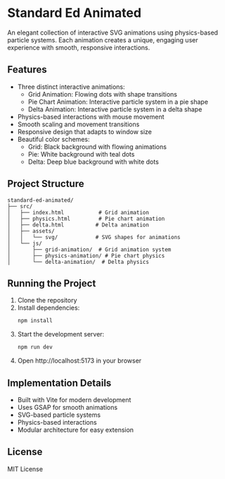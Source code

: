 # Standard Ed Animated

An elegant collection of interactive SVG animations using physics-based particle systems. Each animation creates a unique, engaging user experience with smooth, responsive interactions.

## Features

- Three distinct interactive animations:
  - Grid Animation: Flowing dots with shape transitions
  - Pie Chart Animation: Interactive particle system in a pie shape
  - Delta Animation: Interactive particle system in a delta shape
- Physics-based interactions with mouse movement
- Smooth scaling and movement transitions
- Responsive design that adapts to window size
- Beautiful color schemes:
  - Grid: Black background with flowing animations
  - Pie: White background with teal dots
  - Delta: Deep blue background with white dots

## Project Structure

```
standard-ed-animated/
├── src/
│   ├── index.html           # Grid animation
│   ├── physics.html         # Pie chart animation
│   ├── delta.html          # Delta animation
│   ├── assets/
│   │   └── svg/            # SVG shapes for animations
│   └── js/
│       ├── grid-animation/  # Grid animation system
│       ├── physics-animation/ # Pie chart physics
│       └── delta-animation/  # Delta physics
```

## Running the Project

1. Clone the repository
2. Install dependencies:
   ```bash
   npm install
   ```
3. Start the development server:
   ```bash
   npm run dev
   ```
4. Open http://localhost:5173 in your browser

## Implementation Details

- Built with Vite for modern development
- Uses GSAP for smooth animations
- SVG-based particle systems
- Physics-based interactions
- Modular architecture for easy extension

## License

MIT License
